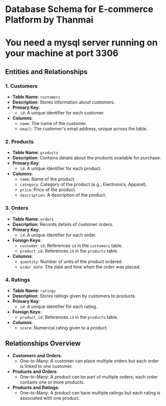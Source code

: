 # Database Schema for E-commerce Platform by Thanmai

# You need a mysql server running on your machine at port 3306
## Entities and Relationships

### 1. Customers

- **Table Name**: `customers`
- **Description**: Stores information about customers.
- **Primary Key**:
    - `id`: A unique identifier for each customer.
- **Columns**:
    - `name`: The name of the customer.
    - `email`: The customer's email address, unique across the table.

### 2. Products

- **Table Name**: `products`
- **Description**: Contains details about the products available for purchase.
- **Primary Key**:
    - `id`: A unique identifier for each product.
- **Columns**:
    - `name`: Name of the product.
    - `category`: Category of the product (e.g., Electronics, Apparel).
    - `price`: Price of the product.
    - `description`: A description of the product.

### 3. Orders

- **Table Name**: `orders`
- **Description**: Records details of customer orders.
- **Primary Key**:
    - `id`: A unique identifier for each order.
- **Foreign Keys**:
    - `customer_id`: References `id` in the `customers` table.
    - `product_id`: References `id` in the `products` table.
- **Columns**:
    - `quantity`: Number of units of the product ordered.
    - `order_date`: The date and time when the order was placed.

### 4. Ratings

- **Table Name**: `ratings`
- **Description**: Stores ratings given by customers to products.
- **Primary Key**:
    - `id`: A unique identifier for each rating.
- **Foreign Keys**:
    - `product_id`: References `id` in the `products` table.
- **Columns**:
    - `score`: Numerical rating given to a product.

## Relationships Overview

- **Customers and Orders**:
    - One-to-Many: A customer can place multiple orders but each order is linked to one customer.
- **Products and Orders**:
    - One-to-Many: A product can be part of multiple orders, each order contains one or more products.
- **Products and Ratings**:
    - One-to-Many: A product can have multiple ratings but each rating is associated with one product.

